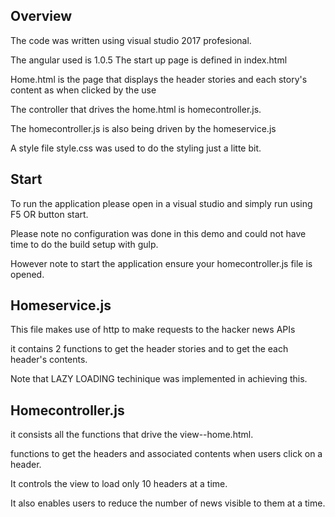 Overview
---------
The code was written using visual studio 2017 profesional.

The angular used is 1.0.5
The start up page is defined in index.html

Home.html is the page that displays the header stories and each story's content as when clicked by the use

The controller that drives the home.html is homecontroller.js.

The homecontroller.js is also being driven by the homeservice.js 

A style file style.css was used to do the styling just a litte bit.

Start
-------
To run the application please open in a visual studio and simply run using F5 OR button start.

Please note no configuration was done in this demo and could not have time to do the build setup with gulp.

However note to start the application ensure your homecontroller.js file is opened.

Homeservice.js
--------------
This file makes use of http to make requests to the hacker news APIs

it contains 2 functions to get the header stories and to get the each header's contents.

Note that LAZY LOADING techinique was implemented in achieving this.

Homecontroller.js
-----------------
it consists all the functions that drive the view--home.html.

functions to get the headers and associated contents when users click on a header.

It controls the view to load only 10 headers at a time.

It also enables users to reduce the number of news visible to them at a time.

